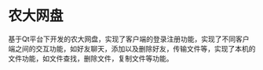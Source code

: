 # 农大网盘
 基于Qt平台下开发的农大网盘，实现了客户端的登录注册功能，实现了不同客户端之间的交互功能，如好友聊天，添加以及删除好友，传输文件等，实现了本机的文件功能，如文件查找，删除文件，复制文件等功能。
